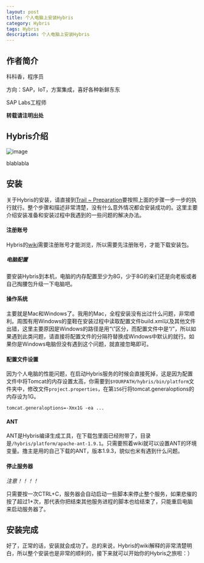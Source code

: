 ```yaml
---
layout: post
title: 个人电脑上安装Hybris
category: Hybris
tags: Hybris
description: 个人电脑上安装Hybris
---
```


## 作者简介
科科香，程序员

方向：SAP，IoT，方案集成，喜好各种新鲜东东

SAP Labs工程师

**转载请注明出处**

## Hybris介绍

![image](http://7xsqph.com2.z0.glb.clouddn.com/hybris1.jpg)

blablabla

## 安装
关于Hybris的安装，请直接到[Trail ~ Preparation](https://wiki.hybris.com/pages/viewpage.action?pageId=294094002)要按照上面的步骤一步一步的执行就行。整个步骤和描述非常清楚，没有什么意外情况都会安装成功的。这里主要介绍安装准备和安装过程中我遇到的一些问题的解决办法。

#### 注册账号
Hybris的[wiki](https://wiki.hybris.com)需要注册账号才能浏览，所以需要先注册账号，才能下载安装包。

##### 电脑配置
要安装Hybris到本机，电脑的内存配置至少为8G，少于8G的亲们还是向老板或者自己掏腰包升级一下电脑吧。

#### 操作系统
主要就是Mac和Windows了。我用的Mac，全程安装没有出过什么问题，非常顺利。周围有用Windows的童鞋在安装过程中读取配置文件build.xml以及其他文件出错，这里主要原因是Windows的路径是用“\”区分，而配置文件中是“/”，所以如果遇到此类问题，请直接将配置文件的分隔符替换成Windows中默认的就行。如果你是Windows电脑但没有遇到这个问题，就直接忽略即可。

#### 配置文件设置
因为个人电脑的性能问题，在启动Hybris服务的时候会直接死掉，这是因为配置文件中将Tomcat的内存设置太高，你需要到`$YOURPATH/hybris/bin/platform`文件夹中，修改文件`project.properties`，在第`156`行将tomcat.generaloptions的内存设为1G。

```
tomcat.generaloptions=-Xmx1G -ea ...
```
#### ANT
ANT是Hybris编译生成工具，在下载包里面已经附带了，目录是`/hybris/platform/apache-ant-1.9.1`。只需要照着wiki就可以设置ANT的环境变量。撸主是用的自己下载的ANT，版本1.9.3，貌似也米有遇到什么问题。

#### 停止服务器
*注意！！！！* 

只需要按一次CTRL+C，服务器会自动启动一些脚本来停止整个服务，如果悲催的按了超过1+次，那代表你把结束其他服务进程的脚本也给结束了，只能重启电脑来启动服务器了。

## 安装完成
好了，正常的话，安装就会成功了。总的来说，Hybris的wiki解释的非常清楚明白，所以整个安装也是非常的顺利的，接下来就可以开始你的Hybris之旅啦：）